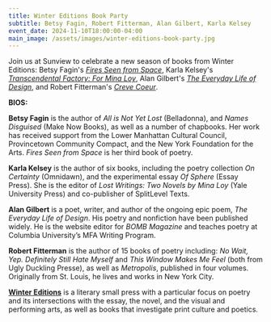 ```yaml
---
title: Winter Editions Book Party
subtitle: Betsy Fagin, Robert Fitterman, Alan Gilbert, Karla Kelsey
event_date: 2024-11-10T18:00:00-04:00
main_image: /assets/images/winter-editions-book-party.jpg
---
```


Join us at Sunview to celebrate a new season of books from Winter Editions:
Betsy Fagin's _[Fires Seen from
Space](https://www.wintereditions.net/product/fires-seen-from-space/)_, Karla
Kelsey's _[Transcendental Factory: For Mina
Loy](https://www.wintereditions.net/product/transcendental-factory/)_, Alan
Gilbert's _[The Everyday Life of
Design](https://www.wintereditions.net/product/the-everyday-life-of-design/)_,
and Robert Fitterman's _[Creve
Coeur](https://www.wintereditions.net/product/creve-coeur/)_.

**BIOS:**

**Betsy Fagin** is the author of _All is Not Yet Lost_ (Belladonna), and _Names
Disguised_ (Make Now Books), as well as a number of chapbooks. Her work has
received support from the Lower Manhattan Cultural Council, Provincetown
Community Compact, and the New York Foundation for the Arts. _Fires Seen from
Space_ is her third book of poetry.

**Karla Kelsey** is the author of six books, including the poetry collection
_On Certainty_ (Omnidawn), and the experimental essay _Of Sphere_ (Essay
Press). She is the editor of _Lost Writings: Two Novels by Mina Loy_ (Yale
University Press) and co-publisher of SplitLevel Texts.

**Alan Gilbert** is a poet, writer, and author of the ongoing epic poem, _The
Everyday Life of Design_. His poetry and nonfiction have been published widely.
He is the website editor for _BOMB Magazine_ and teaches poetry at Columbia
University’s MFA Writing Program.

**Robert Fitterman** is the author of 15 books of poetry including: _No Wait,
Yep. Definitely Still Hate Myself_ and _This Window Makes Me Feel_ (both from
Ugly Duckling Presse), as well as _Metropolis_, published in four volumes.
Originally from St. Louis, he lives and works in New York City.

**[Winter Editions](https://www.wintereditions.net/)** is a literary small
press with a particular focus on poetry and its intersections with the essay,
the novel, and the visual and performing arts, as well as books that
investigate print culture and poetics.
